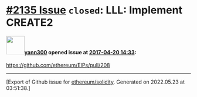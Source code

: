 # [\#2135 Issue](https://github.com/ethereum/solidity/issues/2135) `closed`: LLL: Implement CREATE2

#### <img src="https://avatars.githubusercontent.com/u/6940742?v=4" width="50">[yann300](https://github.com/yann300) opened issue at [2017-04-20 14:33](https://github.com/ethereum/solidity/issues/2135):

https://github.com/ethereum/EIPs/pull/208




-------------------------------------------------------------------------------



[Export of Github issue for [ethereum/solidity](https://github.com/ethereum/solidity). Generated on 2022.05.23 at 03:51:38.]
